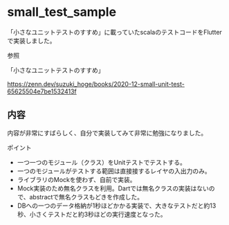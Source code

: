 # small_test_sample

「小さなユニットテストのすすめ」に載っていたscalaのテストコードをFlutterで実装しました。

参照

「小さなユニットテストのすすめ」

https://zenn.dev/suzuki_hoge/books/2020-12-small-unit-test-65625504e7be1532413f

## 内容

内容が非常にすばらしく、自分で実装してみて非常に勉強になりました。

ポイント

- 一つ一つのモジュール（クラス）をUnitテストでテストする。
- 一つのモジュールがテストする範囲は直接接するレイヤの入出力のみ。
- ライブラリのMockを使わず、自前で実装。
- Mock実装のため無名クラスを利用。Dartでは無名クラスの実装はないので、abstractで無名クラスもどきを作成した。
- DBへの一つのデータ格納が1秒ほどかかる実装で、大きなテストだと約13秒、小さくテストだと約3秒ほどの実行速度となった。

